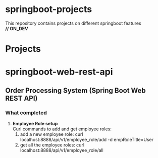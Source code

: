# springboot-projects
This repository contains projects on different springboot features <br>
**// ON_DEV**

# Projects
# springboot-web-rest-api
## Order Processing System (Spring Boot Web REST API)
### What completed
1. **Employee Role setup** <br>
   Curl commands to add and get employee roles:
   1. add a new employee role: curl localhost:8888/api/v1/employee_role/add -d empRoleTitle=User
   2. get all the employee roles: curl localhost:8888/api/v1/employee_role/all
